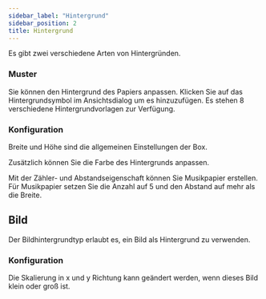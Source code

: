 ```yaml
---
sidebar_label: "Hintergrund"
sidebar_position: 2
title: Hintergrund
---
```


Es gibt zwei verschiedene Arten von Hintergründen.

### Muster

Sie können den Hintergrund des Papiers anpassen. Klicken Sie auf das Hintergrundsymbol im Ansichtsdialog um es hinzuzufügen. Es stehen 8 verschiedene Hintergrundvorlagen zur Verfügung.

### Konfiguration

Breite und Höhe sind die allgemeinen Einstellungen der Box.

Zusätzlich können Sie die Farbe des Hintergrunds anpassen.

Mit der Zähler- und Abstandseigenschaft können Sie Musikpapier erstellen. Für Musikpapier setzen Sie die Anzahl auf 5 und den Abstand auf mehr als die Breite.

## Bild

Der Bildhintergrundtyp erlaubt es, ein Bild als Hintergrund zu verwenden.

### Konfiguration

Die Skalierung in x und y Richtung kann geändert werden, wenn dieses Bild klein oder groß ist.

